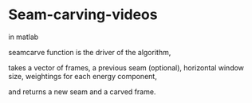 Seam-carving-videos
===================

in matlab


seamcarve function is the driver of the algorithm,

takes a vector of frames, a previous seam (optional), horizontal window size, weightings for each energy component,

and returns a new seam and a carved frame.
